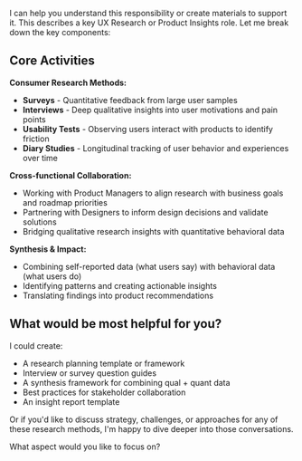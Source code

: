 I can help you understand this responsibility or create materials to support it. This describes a key UX Research or Product Insights role. Let me break down the key components:

## Core Activities

**Consumer Research Methods:**
- **Surveys** - Quantitative feedback from large user samples
- **Interviews** - Deep qualitative insights into user motivations and pain points
- **Usability Tests** - Observing users interact with products to identify friction
- **Diary Studies** - Longitudinal tracking of user behavior and experiences over time

**Cross-functional Collaboration:**
- Working with Product Managers to align research with business goals and roadmap priorities
- Partnering with Designers to inform design decisions and validate solutions
- Bridging qualitative research insights with quantitative behavioral data

**Synthesis & Impact:**
- Combining self-reported data (what users say) with behavioral data (what users do)
- Identifying patterns and creating actionable insights
- Translating findings into product recommendations

## What would be most helpful for you?

I could create:
- A research planning template or framework
- Interview or survey question guides
- A synthesis framework for combining qual + quant data
- Best practices for stakeholder collaboration
- An insight report template

Or if you'd like to discuss strategy, challenges, or approaches for any of these research methods, I'm happy to dive deeper into those conversations.

What aspect would you like to focus on?

